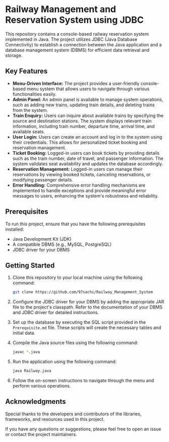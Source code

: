 # Railway Management and Reservation System using JDBC

This repository contains a console-based railway reservation system implemented in Java. The project utilizes JDBC (Java Database Connectivity) to establish a connection between the Java application and a database management system (DBMS) for efficient data retrieval and storage.

## Key Features

- **Menu-Driven Interface:** The project provides a user-friendly console-based menu system that allows users to navigate through various functionalities easily.
- **Admin Panel:** An admin panel is available to manage system operations, such as adding new trains, updating train details, and deleting trains from the system.
- **Train Enquiry:** Users can inquire about available trains by specifying the source and destination stations. The system displays relevant train information, including train number, departure time, arrival time, and available seats.
- **User Login:** Users can create an account and log in to the system using their credentials. This allows for personalized ticket booking and reservation management.
- **Ticket Booking:** Logged-in users can book tickets by providing details such as the train number, date of travel, and passenger information. The system validates seat availability and updates the database accordingly.
- **Reservation Management:** Logged-in users can manage their reservations by viewing booked tickets, canceling reservations, or modifying passenger details.
- **Error Handling:** Comprehensive error handling mechanisms are implemented to handle exceptions and provide meaningful error messages to users, enhancing the system's robustness and reliability.

## Prerequisites

To run this project, ensure that you have the following prerequisites installed:

- Java Development Kit (JDK)
- A compatible DBMS (e.g., MySQL, PostgreSQL)
- JDBC driver for your DBMS

## Getting Started

1. Clone this repository to your local machine using the following command:

   ```bash
   git clone https://github.com/97sachi/Railway_Management_System
   ```

2. Configure the JDBC driver for your DBMS by adding the appropriate JAR file to the project's classpath. Refer to the documentation of your DBMS and JDBC driver for detailed instructions.

3. Set up the database by executing the SQL script provided in the `Prerequisite.md` file. These scripts will create the necessary tables and initial data.

4. Compile the Java source files using the following command:

   ```bash
   javac *.java
   ```

5. Run the application using the following command:

   ```bash
   java Railway.java
   ```

6. Follow the on-screen instructions to navigate through the menu and perform various operations.


## Acknowledgments

Special thanks to the developers and contributors of the libraries, frameworks, and resources used in this project.

If you have any questions or suggestions, please feel free to open an issue or contact the project maintainers.
 
